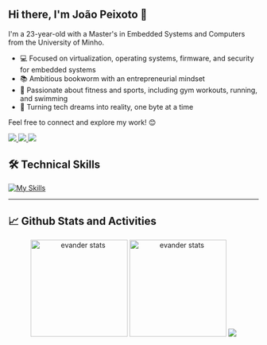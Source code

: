 ## Hi there, I'm João Peixoto 👋

I'm a 23-year-old with a Master's in Embedded Systems and Computers from the University of Minho. 

- 💻 Focused on virtualization, operating systems, firmware, and security for embedded systems
- 📚 Ambitious bookworm with an entrepreneurial mindset
- 🌱 Passionate about fitness and sports, including gym workouts, running, and swimming
- 🚀 Turning tech dreams into reality, one byte at a time

Feel free to connect and explore my work! 😊

<a href="https://www.linkedin.com/in/jo%C3%A3o-peixoto-667a8821a/">
  <img src="https://skillicons.dev/icons?i=linkedin" />
</a>
<a href="https://x.com/joaopeixoto13">
  <img src="https://skillicons.dev/icons?i=twitter" />
</a>
<a href="mailto:joaopeixotooficial@gmail.com">
  <img src="https://skillicons.dev/icons?i=gmail" />
</a>
<br>

## 🛠 Technical Skills

[![My Skills](https://skillicons.dev/icons?i=c,cpp,rust,python,bash,cmake,linux,git,github,githubactions,gitlab,matlab,vim,vscode,arduino,raspberrypi,ubuntu,debian,redhat,sqlite,notion)](https://skillicons.dev)

---

## 📈 Github Stats and Activities

<p align="center">
    <img height='195px' src="https://github-readme-stats.vercel.app/api?username=joaopeixoto13&show_icons=true=anuraghazra&show_icons=true&theme=aura" alt="evander stats"/>
    <img height='195px' src="https://github-readme-stats.vercel.app/api/top-langs/?username=joaopeixoto13&layout=compact&theme=aura" alt="evander stats"/>
    <img src="https://github-readme-streak-stats.herokuapp.com/?user={joaopeixoto13}&theme={tokyonight}">
</p>

